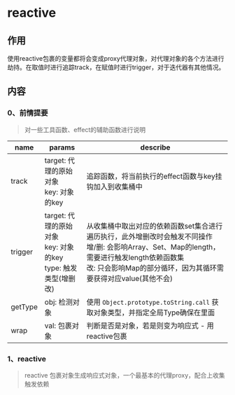 # reactive

## 作用

使用reactive包裹的变量都将会变成proxy代理对象，对代理对象的各个方法进行劫持。在取值时进行追踪track，在赋值时进行trigger，对于迭代器有其他情况。



## 内容

### 0、前情提要

> 对一些工具函数、effect的辅助函数进行说明

| name    | params                                                       | describe                                                     |
| ------- | ------------------------------------------------------------ | ------------------------------------------------------------ |
| track   | target: 代理的原始对象 <br>key: 对象的key                    | 追踪函数，将当前执行的effect函数与key挂钩加入到收集桶中      |
| trigger | target: 代理的原始对象 <br/>key: 对象的key<br>type: 触发类型(增删改) | 从收集桶中取出对应的依赖函数set集合进行遍历执行，此外增删改时会触发不同操作<br>增/删: 会影响Array、Set、Map的length，需要进行触发length依赖函数集<br>改: 只会影响Map的部分循环，因为其循环需要获得对应value(其他不会) |
| getType | obj: 检测对象                                                | 使用 `Object.prototype.toString.call` 获取对象类型，并指定全局Type确保在里面 |
| wrap    | val: 包裹对象                                                | 判断是否是对象，若是则变为响应式 - 用reactive包裹            |

### 1、reactive

> reactive 包裹对象生成响应式对象，一个最基本的代理proxy，配合上收集触发依赖







